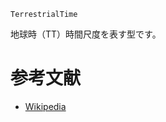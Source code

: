 ```
TerrestrialTime
```

地球時（TT）時間尺度を表す型です。

# 参考文献

  * [Wikipedia](https://en.wikipedia.org/wiki/Terrestrial_Time)
